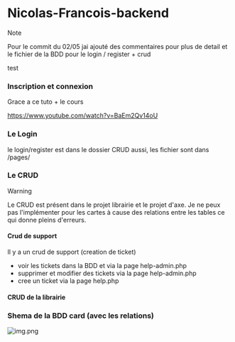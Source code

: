 # Nicolas-Francois-backend
> [!NOTE]  
> Pour le commit du 02/05 jai ajouté des commentaires pour plus de detail et le fichier de la BDD pour le login / register + crud

test

### Inscription et connexion
Grace a ce tuto \+ le cours

https://www.youtube.com/watch?v=BaEm2Qv14oU

### Le Login
le login/register est dans le dossier CRUD aussi, les fichier sont dans /pages/

### Le CRUD

> [!WARNING]  
> Le CRUD est présent dans le projet librairie et le projet d'axe. Je ne peux pas l'implémenter pour les cartes à cause des relations entre les tables ce qui donne pleins d'erreurs.

#### Crud de support
Il y a un crud de support (creation de ticket)
- voir les tickets dans la BDD et via la page help-admin.php
- supprimer et modifier des tickets via la page help-admin.php
- cree un ticket via la page help.php

#### CRUD de la librairie

### Shema de la BDD card (avec les relations)
![img.png](img.png)


